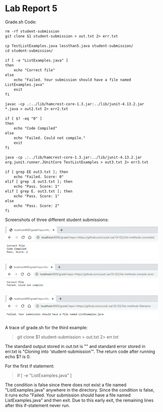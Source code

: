 # Lab Report 5

Grade.sh Code:

```
rm -rf student-submission
git clone $1 student-submission > out.txt 2> err.txt

cp TestListExamples.java lessthan5.java student-submission/
cd student-submission/

if [ -e "ListExamples.java" ]
then
    echo "Correct file"
else
    echo "Failed. Your submission should have a file named ListExamples.java"
    exit 
fi

javac -cp .:../lib/hamcrest-core-1.3.jar:../lib/junit-4.13.2.jar *.java > out2.txt 2> err2.txt

if [ $? -eq "0" ]
then
    echo "Code Compiled"    
else
    echo "Failed. Could not compile."
    exit 
fi

java -cp .:../lib/hamcrest-core-1.3.jar:../lib/junit-4.13.2.jar org.junit.runner.JUnitCore TestListExamples > out3.txt 2> err3.txt

if [ grep EE out3.txt ]; then
    echo "Failed. Score: 0"
elif [ grep .E out3.txt ]; then
    echo "Pass. Score: 1"
elif [ grep E. out3.txt ]; then
    echo "Pass. Score: 1"
else
    echo "Pass. Score: 2"
fi
```


Screenshots of three different student submissions:

![Image](https://raw.githubusercontent.com/NicholasLam1/cse15l-lab-reports/main/lab5pic1.png)

![Image](https://raw.githubusercontent.com/NicholasLam1/cse15l-lab-reports/main/lab5pic2.png)

![Image](https://raw.githubusercontent.com/NicholasLam1/cse15l-lab-reports/main/lab5pic3.png)


A trace of grade.sh for the third example:

>git clone $1 student-submission > out.txt 2> err.txt

The standard output stored in out.txt is "" and standard error stored in err.txt is "Cloning into 'student-submission'". The return code after running echo $? is 0.

For the first if statement:
> if [ -e "ListExamples.java" ]

The condition is false since there does not exist a file named "ListExamples.java" anywhere in the directory. 
Since the condition is false, it runs echo "Failed. Your submission should have a file named ListExamples.java" and then exit.
Due to this early exit, the remaining lines after this if-statement never run.